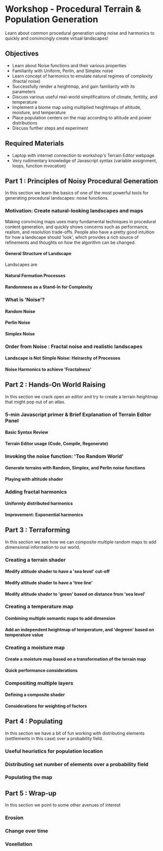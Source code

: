 # Workshop - Procedural Terrain & Population Generation

Learn about common procedural generation using noise and harmonics to quickly and convincingly create virtual landscapes!

## Objectives

- Learn about Noise functions and their various properties
- Familiarity with Uniform, Perlin, and Simplex noise
- Learn concept of harmonics to emulate natural regimes of complexity (fractal noise)
- Successfully render a heightmap, and gain familiarity with its parameters
- Discuss various useful real-world simplifications of climate, fertility, and temperature
- Implement a biome map using multiplied heightmaps of altitude, moisture, and temperature
- Place population centers on the map according to altitude and power distributions
- Discuss further steps and experiment

## Required Materials

- Laptop with internet connection to workshop's Terrain Editor webpage
- Very rudimentary knowledge of Javascript syntax (variable assignment, loops, function invocation)

## Part 1 : Principles of Noisy Procedural Generation

In this section we learn the basics of one of the most powerful tools for generating procedural landscapes: noise functions.

### Motivation: Create natural-looking landscapes and maps

Making convincing maps uses many fundamental techniques in procedural content generation, and quickly shows concerns such as performance, realism, and resolution trade-offs. People also have a pretty good intuition for how a landscape should 'look', which provides a rich source of refinements and thoughts on how the algorithm can be changed.

#### General Structure of Landscape

Landscapes are

#### Natural Formation Processes

#### Randomness as a Stand-In for Complexity

### What is 'Noise'?

#### Random Noise

#### Perlin Noise

#### Simplex Noise

### Order from Noise : Fractal noise and realistic landscapes

#### Landscape is Not Simple Noise: Heirarchy of Processes

#### Noise Harmonics to achieve 'Fractalness'

## Part 2 : Hands-On World Raising

In this section we crack open an editor and try to create a terrain heightmap that might pop out of an atlas.

### 5-min Javascript primer & Brief Explanation of Terrain Editor Panel

#### Basic Syntax Review

#### Terrain Editor usage (Code, Compile, Regenerate)

### Invoking the noise function: 'Too Random World'

#### Generate terrains with Random, Simplex, and Perlin noise functions

#### Playing with altitude shader

### Adding fractal harmonics

#### Uniformly distributed harmonics

#### Improvement: Exponential harmonics

## Part 3 : Terraforming

In this section we see how we can composite multiple random maps to add dimensional information to our world.

### Creating a terrain shader

#### Modify altitude shader to have a 'sea level' cut-off

#### Modify altitude shader to have a 'tree line'

#### Modify altitude shader to 'green' based on distance from 'sea level'

### Creating a temperature map

#### Combining multiple semantic maps to add dimension

#### Add an independent heightmap of temperature, and 'degreen' based on temperature value

### Creating a moisture map

#### Create a moisture map based on a transformation of the terrain map

#### Quick performance considerations

### Compositing multiple layers

#### Defining a composite shader

#### Considerations for weighting of factors

## Part 4 : Populating

In this section we have a bit of fun working with distributing elements (settlements in this case) over a probability field.

### Useful heuristics for population location

### Distributing set number of elements over a probability field

### Populating the map

## Part 5 : Wrap-up

In this section we point to some other avenues of interest

### Erosion

### Change over time

### Voxellation